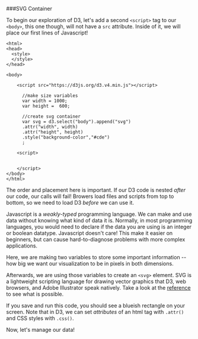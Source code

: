 ###SVG Container

To begin our exploration of D3, let's add a second `<script>` tag to our `<body>`, this one though, will not have a `src` attribute. Inside of it, we will place our first lines of Javascript!

```
<html>
<head>
  <style> 
  </style>
</head>

<body>

    <script src="https://d3js.org/d3.v4.min.js"></script>
    
      //make size variables
      var width = 1000;
      var height =  600;
      
      //create svg container
      var svg = d3.select("body").append("svg")
      .attr("width", width)
      .attr("height", height)
      .style("background-color","#cde")
      ;
    
    <script>
    
    
    </script>
</body>
</html>

```

The order and placement here is important. If our D3 code is nested *after* our code, our calls will fail! Browers load files and scripts from top to bottom, so we need to load D3 *before* we can use it.

Javascript is a *weakly-typed* programming language. We can make and use data without knowing what kind of data it is. Normally, in most programming languages, you would need to declare if the data you are using is an integer or boolean datatype. Javascript doesn't care! This make it easier on beginners, but can cause hard-to-diagnose problems with more complex applications.

Here, we are making two variables to store some important information -- how big we want our visualization to be in pixels in both dimensions.

Afterwards, we are using those variables to create an `<svg>` element. SVG is a lightweight scripting language for drawing vector graphics that D3, web browsers, and Adobe Illustrator speak natively. Take a look at the [reference](https://developer.mozilla.org/en-US/docs/Web/SVG/Element) to see what is possible. 

If you save and run this code, you should see a blueish rectangle on your screen. Note that in D3, we can set *attributes* of an html tag with `.attr()` and CSS styles with `.css()`. 

Now, let's manage our data!
